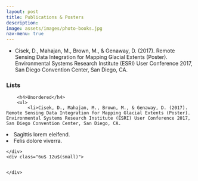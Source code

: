 ```yaml
---
layout: post
title: Publications & Posters
description: 
image: assets/images/photo-books.jpg
nav-menu: true
---
```

<ul><li>Cisek, D., Mahajan, M., Brown, M., & Genaway, D. (2017). Remote Sensing Data Integration for Mapping Glacial Extents (Poster). Environmental Systems Research Institute (ESRI) User Conference 2017, San Diego Convention Center, San Diego, CA.</li> </ul>
<!-- Lists -->
<h3>Lists</h3>
<div class="row">
	<div class="6u 12u$(small)">

		<h4>Unordered</h4>
		<ul>
			<li>Cisek, D., Mahajan, M., Brown, M., & Genaway, D. (2017). Remote Sensing Data Integration for Mapping Glacial Extents (Poster). Environmental Systems Research Institute (ESRI) User Conference 2017, San Diego Convention Center, San Diego, CA. 
</li>
			<li>Sagittis lorem eleifend.</li>
			<li>Felis dolore viverra.</li>
		</ul>

		

	</div>
	<div class="6u$ 12u$(small)">

	
	</div>
</div>
